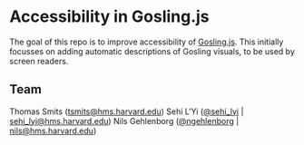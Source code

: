 # Accessibility in Gosling.js

The goal of this repo is to improve accessibility of [Gosling.js](https://github.com/gosling-lang/gosling.js/). This initially focusses on adding automatic descriptions of Gosling visuals, to be used by screen readers. 

## Team
Thomas Smits (<tsmits@hms.harvard.edu>)
Sehi L'Yi ([@sehi_lyi](https://twitter.com/sehi_lyi) | <sehi_lyi@hms.harvard.edu>)
Nils Gehlenborg ([@ngehlenborg](https://twitter.com/ngehlenborg) | <nils@hms.harvard.edu>)